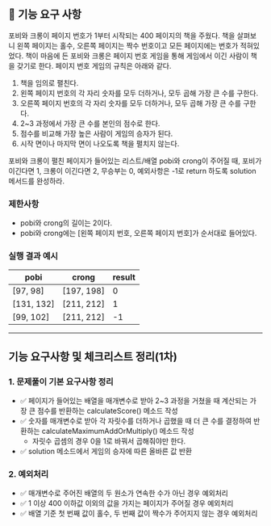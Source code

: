 ## 🚀 기능 요구 사항

포비와 크롱이 페이지 번호가 1부터 시작되는 400 페이지의 책을 주웠다. 책을 살펴보니 왼쪽 페이지는 홀수, 오른쪽 페이지는 짝수 번호이고 모든 페이지에는 번호가 적혀있었다. 책이 마음에 든 포비와 크롱은 페이지 번호 게임을 통해 게임에서 이긴 사람이 책을 갖기로 한다. 페이지 번호 게임의 규칙은 아래와 같다.

1. 책을 임의로 펼친다.
2. 왼쪽 페이지 번호의 각 자리 숫자를 모두 더하거나, 모두 곱해 가장 큰 수를 구한다.
3. 오른쪽 페이지 번호의 각 자리 숫자를 모두 더하거나, 모두 곱해 가장 큰 수를 구한다.
4. 2~3 과정에서 가장 큰 수를 본인의 점수로 한다.
5. 점수를 비교해 가장 높은 사람이 게임의 승자가 된다.
6. 시작 면이나 마지막 면이 나오도록 책을 펼치지 않는다.

포비와 크롱이 펼친 페이지가 들어있는 리스트/배열 pobi와 crong이 주어질 때, 포비가 이긴다면 1, 크롱이 이긴다면 2, 무승부는 0, 예외사항은 -1로 return 하도록 solution 메서드를 완성하라.

### 제한사항

- pobi와 crong의 길이는 2이다.
- pobi와 crong에는 [왼쪽 페이지 번호, 오른쪽 페이지 번호]가 순서대로 들어있다.

### 실행 결과 예시

| pobi | crong | result |
| --- | --- | --- |
| [97, 98] | [197, 198] | 0 |
| [131, 132] | [211, 212] | 1 |
| [99, 102] | [211, 212] | -1 |

---

## 기능 요구사항 및 체크리스트 정리(1차)

### 1. 문제풀이 기본 요구사항 정리
- ✅ 페이지가 들어있는 배열을 매개변수로 받아 2~3 과정을 거쳤을 때 계산되는 가장 큰 점수를 반환하는 calculateScore() 메소드 작성
- ✅ 숫자를 매개변수로 받아 각 자릿수를 더하거나 곱했을 때 더 큰 수를 결정하여 반환하는 calculateMaximumAddOrMultiply() 메소드 작성
  - 자릿수 곱셈의 경우 0을 1로 바꿔서 곱해줘야만 한다.
- ✅ solution 메소드에서 게임의 승자에 따른 올바른 값 반환
### 2. 예외처리
- ✅ 매개변수로 주어진 배열의 두 원소가 연속한 수가 아닌 경우 예외처리
- ✅ 1 이상 400 이하값 이외의 값을 가지는 페이지가 주어질 경우 예외처리
- ✅ 배열 기준 첫 번째 값이 홀수, 두 번째 값이 짝수가 주어지지 않는 경우 예외처리


















